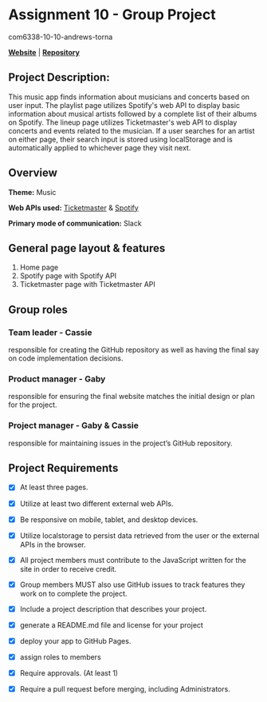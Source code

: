 # Assignment 10 - Group Project
com6338-10-10-andrews-torna

**[Website](https://cassie-andrews.github.io/com6338-10-10-andrews-torna/)** | **[Repository](https://github.com/Cassie-Andrews/com6338-10-10-andrews-torna)**

## Project Description:
This music app finds information about musicians and concerts based on user input. The playlist page utilizes Spotify's web API to display basic information about musical artists followed by a complete list of their albums on Spotify. The lineup page utilizes Ticketmaster's web API to display concerts and events related to the musician. If a user searches for an artist on either page, their search input is stored using localStorage and is automatically applied to whichever page they visit next.


## Overview
**Theme:**
Music

**Web APIs used:**
[Ticketmaster](https://developer.ticketmaster.com/products-and-docs/apis/getting-started/) & [Spotify](https://developer.spotify.com/documentation/web-api)

**Primary mode of communication:**
Slack


## General page layout & features
1. Home page
2. Spotify page with Spotify API
3. Ticketmaster page with Ticketmaster API

## Group roles
### Team leader - Cassie
responsible for creating the GitHub repository as well as having the final say on code implementation decisions.

### Product manager - Gaby
responsible for ensuring the final website matches the initial design or plan for the project.

### Project manager - Gaby & Cassie
responsible for maintaining issues in the project’s GitHub repository.

## Project Requirements
- [x] At least three pages.
- [x] Utilize at least two different external web APIs.
- [x] Be responsive on mobile, tablet, and desktop devices.
- [x] Utilize localstorage to persist data retrieved from the user or the external APIs in the browser.
- [x] All project members must contribute to the JavaScript written for the site in order to receive credit. 
- [x] Group members MUST also use GitHub issues to track features they work on to complete the project.

- [x] Include a project description that describes your project.
- [x] generate a README.md file and license for your project
- [x] deploy your app to GitHub Pages.
- [x] assign roles to members
- [x] Require approvals. (At least 1)
- [x] Require a pull request before merging, including Administrators.
